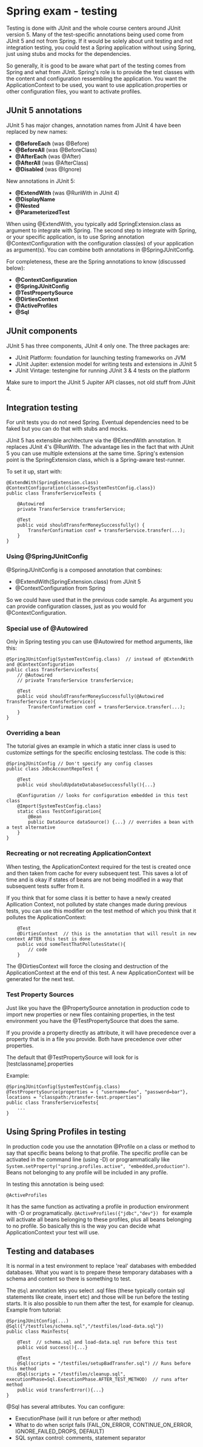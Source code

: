 # Spring exam - testing

Testing is done with JUnit and the whole course centers around JUnit version 5. Many of the test-specific annotations being used come from JUnit 5 and not from Spring. If it would be solely about unit testing and not integration testing, you could test a Spring application without using Spring, just using stubs and mocks for the dependencies.

So generally, it is good to be aware what part of the testing comes from Spring and what from JUnit. Spring's role is to provide the test classes with the content and configuration ressembling the application. You want the ApplicationContext to be used, you want to use application.properties or other configuration files, you want to activate profiles.

## JUnit 5 annotations

JUnit 5 has major changes, annotation names from JUnit 4 have been replaced by new names:

- **@BeforeEach** (was @Before)
- **@BeforeAll** (was @BeforeClass)
- **@AfterEach** (was @After)
- **@AfterAll** (was @AfterClass)
- **@Disabled** (was @Ignore)

New annotations in JUnit 5:

- **@ExtendWith**  (was @RunWith in JUnit 4)
- **@DisplayName**
- **@Nested**
- **@ParameterizedTest**

When using @ExtendWith, you typically add SpringExtension.class as argument to integrate with Spring. The second step to integrate with Spring, or your specific application, is to use Spring annotation @ContextConfiguration with the configuration class(es) of your application as argument(s). You can combine both annotations in @SpringJUnitConfig. 

For completeness, these are the Spring annotations to know (discussed below):

- **@ContextConfiguration**
- **@SpringJUnitConfig**
- **@TestPropertySource**
- **@DirtiesContext**
- **@ActiveProfiles**
- **@Sql**

## JUnit components

JUnit 5 has three components, JUnit 4 only one. The three packages are:

- JUnit Platform: foundation for launching testing frameworks on JVM
- JUnit Jupiter: extension model for writing tests and extensions in JUnit 5
- JUnit Vintage: testengine for running JUnit 3 & 4 tests on the platform

Make sure to import the JUnit 5 Jupiter API classes, not old stuff from JUnit 4.

## Integration testing

For unit tests you do not need Spring. Eventual dependencies need to be faked but you can do that with stubs and mocks.

JUnit 5 has extensible architecture via the @ExtendWith annotation. It replaces JUnit 4's @RunWith. The advantage lies in the fact that with JUnit 5 you can use multiple extensions at the same time. Spring's extension point is the SpringExtension class, which is a Spring-aware test-runner.

To set it up, start with:

```
@ExtendWith(SpringExtension.class)
@ContextConfiguration(classes={SystemTestConfig.class})
public class TransferServiceTests {

	@Autowired
	private TransferService transferService;

	@Test
	public void shouldTransferMoneySuccessfully() {
		TransferConfirmation conf = transferService.transfer(...);
	}
}
```

### Using @SpringJUnitConfig

@SpringJUnitConfig is a composed annotation that combines:

- @ExtendWith(SpringExtension.class) from JUnit 5
- @ContextConfiguration from Spring

So we could have used that in the previous code sample. As argument you can provide configuration classes, just as you would for @ContextConfiguration.

### Special use of @Autowired

Only in Spring testing you can use @Autowired for method arguments, like this:

```
@SpringJUnitConfig(SystemTestConfig.class)  // instead of @ExtendWith and @ContextConfiguration
public class TransferServiceTests{
	// @Autowired
	// private TransferService transferService;

	@Test
	public void shouldTransferMoneySuccessfully(@Autowired TransferService transferService){
		TransferConfirmation conf = transferService.transfer(...);
	}
}
```

### Overriding a bean

The tutorial gives an example in which a static inner class is used to customize settings for the specific enclosing testclass. The code is this:

```
@SpringJUnitConfig // Don't specify any config classes
public class JdbcAccountRepoTest {

	@Test
	public void shouldUpdateDatabaseSuccessfully(){...}

	@Configuration // looks for configuration embedded in this test class
	@Import(SystemTestConfig.class)
	static class TestConfiguration{
		@Bean
		public DataSource dataSource() {...} // overrides a bean with a test alternative
	}
}
```

### Recreating or not recreating ApplicationContext

When testing, the ApplicationContext required for the test is created once and then taken from cache for every subsequent test. This saves a lot of time and is okay if states of beans are not being modified in a way that subsequent tests suffer from it.

If you think that for some class it is better to have a newly created Apllication Context, not polluted by state changes made during previous tests, you can use this modifier on the test method of which you think that it pollutes the ApplicationContext:

```
	@Test
	@DirtiesContext  // this is the annotation that will result in new context AFTER this test is done
	public void someTestThatPollutesState(){
		// code
	}
```

The @DirtiesContext will force the closing and destruction of the ApplicationContext at the end of this test. A new ApplicationContext will be generated for the next test.

### Test Property Sources

Just like you have the @PropertySource annotation in production code to import new properties or new files containing properties, in the test environment you have the @TestPropertySource that does the same. 

If you provide a property directly as attribute, it will have precedence over a property that is in a file you provide. Both have precedence over other properties.

The default that @TestPropertySource will look for is [testclassname].properties

Example:

```
@SpringJUnitConfig(SystemTestConfig.class)
@TestPropertySource(properties = { "username=foo", "password=bar"}, locations = "classpath:/transfer-test.properties")
public class TransferServiceTests{
	...
}
```

## Using Spring Profiles in testing

In production code you use the annotation @Profile on a class or method to say that specific beans belong to that profile. The specific profile can be activated in the command line (using -D) or programmatically like `System.setProperty("spring.profiles.active", "embedded,production")`. Beans not belonging to any profile will be included in any profile.

In testing this annotation is being used:

```
@ActiveProfiles
```
It has the same function as activating a profile in production environment with -D or programatically. `@ActiveProfiles({"jdbc","dev"}) ` for example will activate all beans belonging to these profiles, plus all beans belonging to no profile. So basically this is the way you can decide what ApplicationContext your test will use.

## Testing and databases

It is normal in a test environment to replace 'real' databases with embedded databases. What you want is to prepare these temporary databases with a schema and content so there is something to test.

The `@Sql` annotation lets you select .sql files (these typically contain sql statements like create, insert etc) and those will be run before the testing starts. It is also possible to run them after the test, for example for cleanup. Example from tutorial:

```
@SpringJUnitConfig(...)
@Sql({"/testfiles/schema.sql","/testfiles/load-data.sql"})
public class MainTests{
	
	@Test  // schema.sql and load-data.sql run before this test
	public void success(){...}

	@Test
	@Sql(scripts = "/testfiles/setupBadTransfer.sql") // Runs before this method
	@Sql(scripts = "/testfiles/cleanup.sql", executionPhase=Sql.ExecutionPhase.AFTER_TEST_METHOD)  // runs after method
	public void transferError(){...}
}
```

@Sql has several attributes. You can configure:

- ExecutionPhase (will it run before or after method)
- What to do when script fails (FAIL_ON_ERROR, CONTINUE_ON_ERROR, IGNORE_FAILED_DROPS, DEFAULT)
- SQL syntax control: comments, statement separator









